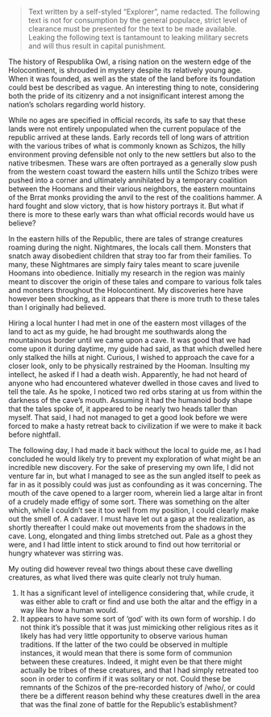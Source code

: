>Text written by a self-styled “Explorer”, name redacted.
>The following text is not for consumption by the general populace, strict level of clearance must be presented for the text to be made available. Leaking the following text is tantamount to leaking military secrets and will thus result in capital punishment.

The history of Respublika Owl, a rising nation on the western edge of the Holocontinent, is shrouded in mystery despite its relatively young age. When it was founded, as well as the state of the land before its foundation could best be described as vague. An interesting thing to note, considering both the pride of its citizenry and a not insignificant interest among the nation’s scholars regarding world history.

While no ages are specified in official records, its safe to say that these lands were not entirely unpopulated when the current populace of the republic arrived at these lands. Early records tell of long wars of attrition with the various tribes of what is commonly known as Schizos, the hilly environment proving defensible not only to the new settlers but also to the native tribesmen. These wars are often portrayed as a generally slow push from the western coast toward the eastern hills until the Schizo tribes were pushed into a corner and ultimately annihilated by a temporary coalition between the Hoomans and their various neighbors, the eastern mountains of the Brrat monks providing the anvil to the rest of the coalitions hammer. A hard fought and slow victory, that is how history portrays it. But what if there is more to these early wars than what official records would have us believe?

In the eastern hills of the Republic, there are tales of strange creatures roaming during the night. Nightmares, the locals call them. Monsters that snatch away disobedient children that stray too far from their families. To many, these Nightmares are simply fairy tales meant to scare juvenile Hoomans into obedience. Initially my research in the region was mainly meant to discover the origin of these tales and compare to various folk tales and monsters throughout the Holocontinent. My discoveries here have however been shocking, as it appears that there is more truth to these tales than I originally had believed.

Hiring a local hunter I had met in one of the eastern most villages of the land to act as my guide, he had brought me southwards along the mountainous border until we came upon a cave. It was good that we had come upon it during daytime, my guide had said, as that which dwelled here only stalked the hills at night. Curious, I wished to approach the cave for a closer look, only to be physically restrained by the Hooman. Insulting my intellect, he asked if I had a death wish. Apparently, he had not heard of anyone who had encountered whatever dwelled in those caves and lived to tell the tale. As he spoke, I noticed two red orbs staring at us from within the darkness of the cave’s mouth. Assuming it had the humanoid body shape that the tales spoke of, it appeared to be nearly two heads taller than myself. That said, I had not managed to get a good look before we were forced to make a hasty retreat back to civilization if we were to make it back before nightfall.

The following day, I had made it back without the local to guide me, as I had concluded he would likely try to prevent my exploration of what might be an incredible new discovery. For the sake of preserving my own life, I did not venture far in, but what I managed to see as the sun angled itself to peek as far in as it possibly could was just as confounding as it was concerning. The mouth of the cave opened to a larger room, wherein lied a large altar in front of a crudely made effigy of some sort. There was something on the alter which, while I couldn’t see it too well from my position, I could clearly make out the smell of. A cadaver. I must have let out a gasp at the realization, as shortly thereafter I could make out movements from the shadows in the cave. Long, elongated and thing limbs stretched out. Pale as a ghost they were, and I had little intent to stick around to find out how territorial or hungry whatever was stirring was.

My outing did however reveal two things about these cave dwelling creatures, as what lived there was quite clearly not truly human.
1) It has a significant level of intelligence considering that, while crude, it was either able to craft or find and use both the altar and the effigy in a way like how a human would.
2) It appears to have some sort of ‘god’ with its own form of worship. I do not think it’s possible that it was just mimicking other religious rites as it likely has had very little opportunity to observe various human traditions.
If the latter of the two could be observed in multiple instances, it would mean that there is some form of communion between these creatures. Indeed, it might even be that there might actually be tribes of these creatures, and that I had simply retreated too soon in order to confirm if it was solitary or not. Could these be remnants of the Schizos of the pre-recorded history of /who/, or could there be a different reason behind why these creatures dwell in the area that was the final zone of battle for the Republic’s establishment?